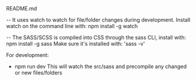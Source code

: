 README.md

-- It uses watch to watch for file/folder changes during development. Install watch on the command line with: npm install -g watch

-- The SASS/SCSS is compiled into CSS through the sass CLI, install with: npm install -g sass Make sure it's installed with: 'sass -v'


For development:

- npm run dev This will watch the src/sass and precompile any changed or new files/folders